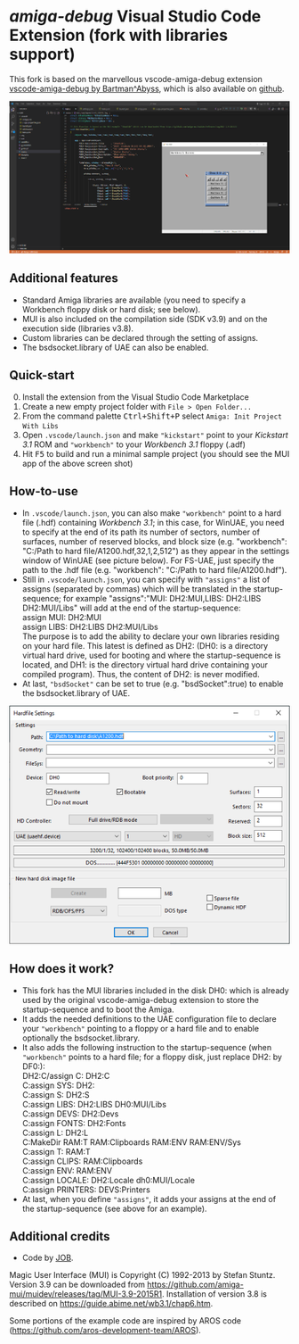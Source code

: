 # _amiga-debug_ Visual Studio Code Extension (fork with libraries support)

This fork is based on the marvellous vscode-amiga-debug extension [vscode-amiga-debug by Bartman^Abyss](https://marketplace.visualstudio.com/items?itemName=BartmanAbyss.amiga-debug), which is also available on [github](https://github.com/BartmanAbyss/vscode-amiga-debug).

![screen-mui](screen_mui.png)

## Additional features

- Standard Amiga libraries are available (you need to specify a Workbench floppy disk or hard disk; see below).
- MUI is also included on the compilation side (SDK v3.9) and on the execution side (libraries v3.8).
- Custom libraries can be declared through the setting of assigns.
- The bsdsocket.library of UAE can also be enabled.
	
## Quick-start
0. Install the extension from the Visual Studio Code Marketplace
1. Create a new empty project folder with `File > Open Folder...`
2. From the command palette <kbd>Ctrl+Shift+P</kbd> select `Amiga: Init Project With Libs`
3. Open `.vscode/launch.json` and make `"kickstart"` point to your *Kickstart 3.1* ROM and `"workbench"` to your *Workbench 3.1* floppy (.adf)
4. Hit <kbd>F5</kbd> to build and run a minimal sample project (you should see the MUI app of the above screen shot)

## How-to-use
- In `.vscode/launch.json`, you can also make `"workbench"` point to a hard file (.hdf) containing *Workbench 3.1*; in this case, for WinUAE, you need to specify at the end of its path its number of sectors, number of surfaces,
 number of reserved blocks, and block size (e.g. "workbench": "C:/Path to hard file/A1200.hdf,32,1,2,512") as they appear in the settings window of WinUAE (see picture below). For FS-UAE, just specify the path to the .hdf file
 (e.g. "workbench": "C:/Path to hard file/A1200.hdf").
- Still in `.vscode/launch.json`, you can specify with `"assigns"` a list of assigns (separated by commas) which will be translated in the startup-sequence; for example "assigns":"MUI: DH2:MUI,LIBS: DH2:LIBS DH2:MUI/Libs" will
 add at the end of the startup-sequence:<br />
assign MUI: DH2:MUI<br />
assign LIBS: DH2:LIBS DH2:MUI/Libs<br />
The purpose is to add the ability to declare your own libraries residing on your hard file. This latest is defined as DH2: (DH0: is a directory virtual hard drive, used for booting and where the startup-sequence is located,
 and DH1: is the directory virtual hard drive containing your compiled program). Thus, the content of DH2: is never modified.
- At last, `"bsdSocket"` can be set to true (e.g. "bsdSocket":true) to enable the bsdsocket.library of UAE.

![UAE_HardFile](screen_uae_hardfile.png)

## How does it work?
- This fork has the MUI libraries included in the disk DH0: which is already used by the original vscode-amiga-debug extension to store the startup-sequence and to boot the Amiga.
- It adds the needed definitions to the UAE configuration file to declare your `"workbench"` pointing to a floppy or a hard file and to enable optionally the bsdsocket.library.
- It also adds the following instruction to the startup-sequence (when `"workbench"` points to a hard file; for a floppy disk, just replace DH2: by DF0:):<br />
DH2:C/assign C: DH2:C<br />
C:assign SYS: DH2:<br />
C:assign S: DH2:S<br />
C:assign LIBS: DH2:LIBS DH0:MUI/Libs<br />
C:assign DEVS: DH2:Devs<br />
C:assign FONTS: DH2:Fonts<br />
C:assign L: DH2:L<br />
C:MakeDir RAM:T RAM:Clipboards RAM:ENV RAM:ENV/Sys<br />
C:assign T: RAM:T<br />
C:assign CLIPS: RAM:Clipboards<br />
C:assign ENV: RAM:ENV<br />
C:assign LOCALE: DH2:Locale dh0:MUI/Locale<br />
C:assign PRINTERS: DEVS:Printers<br />
- At last, when you define `"assigns"`, it adds your assigns at the end of the startup-sequence (see above for an example).

## Additional credits

- Code by [JOB](https://github.com/jyoberle).

Magic User Interface (MUI) is Copyright (C) 1992-2013 by Stefan Stuntz. Version 3.9 can be downloaded from https://github.com/amiga-mui/muidev/releases/tag/MUI-3.9-2015R1. Installation of version 3.8 is described
 on https://guide.abime.net/wb3.1/chap6.htm.
 
Some portions of the example code are inspired by AROS code (https://github.com/aros-development-team/AROS).
